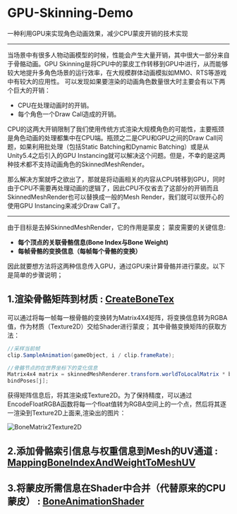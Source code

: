 # GPU-Skinning-Demo  
  
一种利用GPU来实现角色动画效果，减少CPU蒙皮开销的技术实现
- - -

  当场景中有很多人物动画模型的时候，性能会产生大量开销，其中很大一部分来自于骨骼动画。GPU Skinning是将CPU中的蒙皮工作转移到GPU中进行，从而能够较大地提升多角色场景的运行效率，在大规模群体动画模拟如MMO、RTS等游戏中有较大的应用性。
可以发现如果要渲染的动画角色数量很大时主要会有以下两个巨大的开销：

- CPU在处理动画时的开销。
- 每个角色一个Draw Call造成的开销。

CPU的这两大开销限制了我们使用传统方式渲染大规模角色的可能性，主要瓶颈是角色动画的处理都集中在CPU端。瓶颈之二是CPU和GPU之间的Draw Call问题，如果利用批处理（包括Static Batching和Dynamic Batching）或是从Unity5.4之后引入的GPU Instancing就可以解决这个问题。但是，不幸的是这两种技术都不支持动画角色的SkinnedMeshRender。

那么解决方案就呼之欲出了，那就是将动画相关的内容从CPU转移到GPU，同时由于CPU不需要再处理动画的逻辑了，因此CPU不仅省去了这部分的开销而且SkinnedMeshRender也可以替换成一般的Mesh Render，我们就可以很开心的使用GPU Instancing来减少Draw Call了。
- - - 
  
由于目标是去掉SkinnedMeshRender，它的作用是蒙皮； 蒙皮需要的关键信息:
- **每个顶点的关联骨骼信息(Bone Index与Bone Weight)**
- **每帧骨骼的变换信息（每帧每个骨骼的变换）**
  
因此就要想方法将这两种信息传入GPU，通过GPU来计算骨骼并进行蒙皮。以下是简单的步骤说明；

## 1.渲染骨骼矩阵到材质 : [CreateBoneTex](https://github.com/Minghou-Lei/GPU-Skinning-Demo/blob/99febe38218011850e97795687cc2c8864aad8d7/Assets/Scripts/AnimationBoneBaker.cs#L111)
可以通过将每一帧每一根骨骼的变换转为Matrix4X4矩阵，将变换信息转为RGBA值，作为材质（Texture2D）交给Shader进行蒙皮； 其中骨骼变换矩阵的获取方法：

```c#
//采样当前帧
clip.SampleAnimation(gameObject, i / clip.frameRate);

//骨骼节点的在世界坐标下的变化信息
Matrix4x4 matrix = skinnedMeshRenderer.transform.worldToLocalMatrix * bones[j].localToWorldMatrix *
bindPoses[j];
```

获得矩阵信息后，将其渲染成Texture2D。为了保持精度，可以通过EncodeFloatRGBA函数将每一个float值转为RGBA空间上的一个点，然后将其逐一渲染到Texture2D上面来,渲染出的图片：
  
![BoneMatrix2Texture2D](https://github.com/Minghou-Lei/GPU-Skinning-Demo/blob/99febe38218011850e97795687cc2c8864aad8d7/Assets/Ch36_nonPBR%40Dancing%20Running%20Man.Dancing%20Running%20Man.BoneMatrix.jpg)





## 2.添加骨骼索引信息与权重信息到Mesh的UV通道 : [MappingBoneIndexAndWeightToMeshUV](https://github.com/Minghou-Lei/GPU-Skinning-Demo/blob/99febe38218011850e97795687cc2c8864aad8d7/Assets/Scripts/AnimationBoneBaker.cs#L181)

## 3.将蒙皮所需信息在Shader中合并（代替原来的CPU蒙皮） : [BoneAnimationShader](https://github.com/Minghou-Lei/GPU-Skinning-Demo/blob/99febe38218011850e97795687cc2c8864aad8d7/Assets/Shaders/BoneAnimationShader.shader)